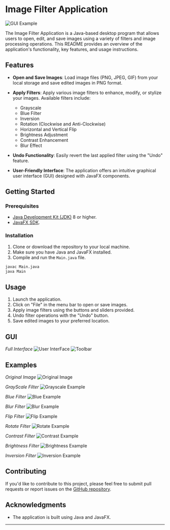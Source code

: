  # Image Filter Application

 ![GUI Example](https://res.cloudinary.com/dkzr9ykoz/image/upload/v1693759565/Original_fnqa9u.jpg)

The Image Filter Application is a Java-based desktop program that allows users to open, edit, and save images using a variety of filters and image processing operations. This README provides an overview of the application's functionality, key features, and usage instructions.

## Features

- **Open and Save Images**: Load image files (PNG, JPEG, GIF) from your local storage and save edited images in PNG format.

- **Apply Filters**: Apply various image filters to enhance, modify, or stylize your images. Available filters include:
  - Grayscale
  - Blue Filter
  - Inversion
  - Rotation (Clockwise and Anti-Clockwise)
  - Horizontal and Vertical Flip
  - Brightness Adjustment
  - Contrast Enhancement
  - Blur Effect

- **Undo Functionality**: Easily revert the last applied filter using the "Undo" feature.

- **User-Friendly Interface**: The application offers an intuitive graphical user interface (GUI) designed with JavaFX components.



## Getting Started

### Prerequisites

- [Java Development Kit (JDK)](https://www.oracle.com/java/technologies/javase-downloads.html) 8 or higher.
- [JavaFX SDK](https://openjfx.io/openjfx-docs/#install-javafx).

### Installation

1. Clone or download the repository to your local machine.
2. Make sure you have Java and JavaFX installed.
3. Compile and run the `Main.java` file.

```bash
javac Main.java
java Main
```

## Usage

1. Launch the application.
2. Click on "File" in the menu bar to open or save images.
3. Apply image filters using the buttons and sliders provided.
4. Undo filter operations with the "Undo" button.
5. Save edited images to your preferred location.


## GUI

*Full Interface*
![User InterFace](https://res.cloudinary.com/dkzr9ykoz/image/upload/v1693759560/gui_o2btjm.png)
![Toolbar](https://res.cloudinary.com/dkzr9ykoz/image/upload/v1693759560/toolbar_wdq89n.png)


## Examples
*Original Image*
![Original Image](https://res.cloudinary.com/dkzr9ykoz/image/upload/v1693759565/Original_fnqa9u.jpg)

*GrayScale Filter*
![Grayscale Example](https://res.cloudinary.com/dkzr9ykoz/image/upload/v1693759567/Grayscale_jpszwb.png)

*Blue Filter*
![Blue Example](https://res.cloudinary.com/dkzr9ykoz/image/upload/v1693759573/Blue_bnczqm.png)

*Blur Filter*
![Blur Example](https://res.cloudinary.com/dkzr9ykoz/image/upload/v1693759563/blur_gamtf6.png)

*Flip Filter*
![Flip Example](https://res.cloudinary.com/dkzr9ykoz/image/upload/v1693759570/flipHorizontally_xk1cf2.png)

*Rotate Filter*
![Rotate Example](https://res.cloudinary.com/dkzr9ykoz/image/upload/v1693759564/rotaate_je6zyv.png)

*Contrast Filter*
![Contrast Example](https://res.cloudinary.com/dkzr9ykoz/image/upload/v1693759565/Contrast_nrxgo5.png)

*Brightness Filter*
![Brightness Example](https://res.cloudinary.com/dkzr9ykoz/image/upload/v1693759564/brightness_cdqute.png)

*Inversion Filter*
![Inversion Example](https://res.cloudinary.com/dkzr9ykoz/image/upload/v1693759565/inversion_hydgys.png)


## Contributing

If you'd like to contribute to this project, please feel free to submit pull requests or report issues on the [GitHub repository](https://github.com/notpritam/ImageEditor).

## Acknowledgments

- The application is built using Java and JavaFX.

---